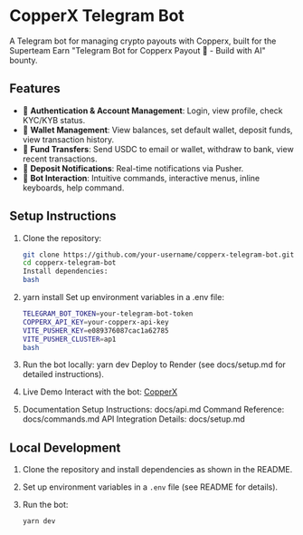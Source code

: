 # CopperX Telegram Bot

A Telegram bot for managing crypto payouts with Copperx, built for the Superteam Earn "Telegram Bot for Copperx Payout 🤖 - Build with AI" bounty.

## Features

- 🔐 **Authentication & Account Management**: Login, view profile, check KYC/KYB status.
- 👛 **Wallet Management**: View balances, set default wallet, deposit funds, view transaction history.
- 💸 **Fund Transfers**: Send USDC to email or wallet, withdraw to bank, view recent transactions.
- 🔔 **Deposit Notifications**: Real-time notifications via Pusher.
- 💬 **Bot Interaction**: Intuitive commands, interactive menus, inline keyboards, help command.

## Setup Instructions

1. Clone the repository:

   ```bash
   git clone https://github.com/your-username/copperx-telegram-bot.git
   cd copperx-telegram-bot
   Install dependencies:
   bash
   ```

2. yarn install
   Set up environment variables in a .env file:

   ```bash
   TELEGRAM_BOT_TOKEN=your-telegram-bot-token
   COPPERX_API_KEY=your-copperx-api-key
   VITE_PUSHER_KEY=e089376087cac1a62785
   VITE_PUSHER_CLUSTER=ap1
   bash
   ```

3. Run the bot locally:
   yarn dev
   Deploy to Render (see docs/setup.md for detailed instructions).
4. Live Demo
   Interact with the bot: [CopperX](https://t.me/CopperxPayout_01_Bot)

5. Documentation
   Setup Instructions: docs/api.md
   Command Reference: docs/commands.md
   API Integration Details: docs/setup.md

## Local Development

1. Clone the repository and install dependencies as shown in the README.
2. Set up environment variables in a `.env` file (see README for details).
3. Run the bot:

   ```bash
   yarn dev
   ```
